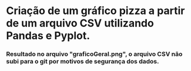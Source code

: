 # Criação de um gráfico pizza a partir de um arquivo CSV utilizando Pandas e Pyplot.
### Resultado no arquivo "graficoGeral.png", o arquivo CSV não subi para o git por motivos de segurança dos dados.
